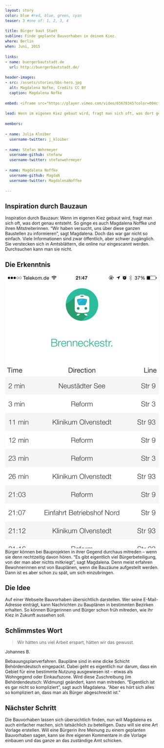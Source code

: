 ```yaml
---
layout: story
color: blue #red, blue, green, cyan
teaser: 3 #one of: 1, 2, 3, 4

title: Bürger baut Stadt
subline: Finde geplante Bauvorhaben in deinem Kiez.
where: Berlin
when: Juni, 2015

links:
- name: buergerbautstadt.de
  url: http://buergerbautstadt.de/

header-images:
- src: /assets/stories/bbs-hero.jpg
  alt: Magdalena Nofke, Credits CC BY
  caption: Magdalena Nofke

embed: <iframe src="https://player.vimeo.com/video/65678345?color=004cff&title=0&byline=0&portrait=0" width="610" height="343" frameborder="0" webkitallowfullscreen mozallowfullscreen allowfullscreen></iframe>

lead: Wenn im eigenen Kiez gebaut wird, fragt man sich oft, was dort genau entsteht. So ginge es auch Magdalena Noffke und ihren Mitstreiterinnen. “Wir haben versucht, uns über diese ganzen Baustellen zu informieren”, sagt Magdalena. Doch das war gar nicht so einfach. Viele Informationen sind zwar öffentlich, aber schwer zugänglich. Sie verstecken sich in Amtsblättern, die online nur eingescannt werden. Durchsuchen kann man sie nicht.

members:

- name: Julia Kloiber
  username-twitter: j_kloiber

- name: Stefan Wehrmeyer
  username-github: stefanw
  username-twitter: stefanwehrmeyer‎

- name: Magdalena Noffke
  username-github: MagdaN
  username-twitter: MagdalenaNoffke

---
```

## Inspiration durch Bauzaun
Inspiration durch Bauzaun: Wenn im eigenen Kiez gebaut wird, fragt man sich oft, was dort genau entsteht. So ginge es auch Magdalena Noffke und ihren Mitstreiterinnen. “Wir haben versucht, uns über diese ganzen Baustellen zu informieren”, sagt Magdalena. Doch das war gar nicht so einfach. Viele Informationen sind zwar öffentlich, aber schwer zugänglich. Sie verstecken sich in Amtsblättern, die online nur eingescannt werden. Durchsuchen kann man sie nicht.

## Die Erkenntnis
<div class="inline-image inline-image__portrait inline-image__left">
	<img src="/assets/stories/magdego-screenshot.png" alt="Screenshot der Magdego App">
</div>
Bürger können bei Bauprojekten in ihrer Gegend durchaus mitreden – wenn sie denn rechtzeitig davon hören. “Es gibt eigentlich viel Bürgerbeteiligung, von der man aber nichts mitkriegt”, sagt Magdalena. Denn meist erfahren Bewohnerinnen erst von Bauplänen, wenn die Bauzäune aufgestellt werden. Dann ist es aber schon zu spät, um sich einzubringen.

## Die Idee
Auf einer Webseite Bauvorhaben übersichtlich darstellen. Wer seine E-Mail-Adresse einträgt, kann Nachrichten zu Bauplänen in bestimmten Bezirken erhalten. So können Bürgerinnen und Bürger schon früh mitreden, wie ihr Kiez in Zukunft aussehen soll.

## Schlimmstes Wort

<div class="quote">
	<blockquote>
		<p>Wir hätten uns viel Arbeit erspart, hätten wir das gewusst.</p>
	</blockquote>
	<p class="attribute">Johannes B.</p>
</div>

Bebauungsplanverfahren. Baupläne sind in eine dicke Schicht Behördendeutsch eingepackt. Dabei geht es eigentlich nur darum, dass ein Gebiet für eine bestimmte Nutzung ausgewiesen ist – etwas als Wohngegend oder Einkaufszone. Wird diese Zuschreibung (im Behördendeutsch: Widmung) geändert, kann man mitreden. “Eigentlich ist es gar nicht so kompliziert”, sagt auch Magdalena. “Aber es hört sich alles so kompliziert an, dass man als Bürger abgeschreckt ist." 

## Nächster Schritt
Die Bauvorhaben lassen sich übersichtlich finden, nun will Magdalena es auch einfacher machen, sich tatsächlich zu beteiligen. Dazu will sie eine Art Vorlage erstellen. Will eine Bürgerin ihre Meinung zu einem geplanten Bauvorhaben sagen, kann sie ihre eigenen Kommentare in die Vorlage einbauen und das ganze an das zuständige Amt schicken.